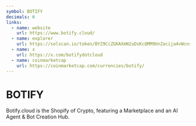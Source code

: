 ```yaml
---
symbol: BOTIFY
decimals: 6
links:
  - name: website
    url: https://www.botify.cloud/
  - name: explorer
    url: https://solscan.io/token/BYZ9CcZGKAXmN2uDsKcQMM9UnZacija4vWcns9Th69xb
  - name: x
    url: https://x.com/botifydotcloud
  - name: coinmarketcap
    url: https://coinmarketcap.com/currencies/botify/
---
```


# BOTIFY

Botify.cloud is the Shopify of Crypto, featuring a Marketplace and an AI Agent & Bot Creation Hub.
